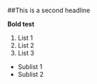 ##This is a second headline

**Bold test**
1. List 1
2. List 2
3. List 3
  * Sublist 1
  * Sublist 2
